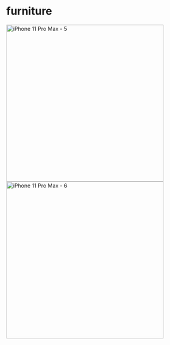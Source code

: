 # furniture

<img width="414" alt="iPhone 11 Pro Max - 5" src="https://user-images.githubusercontent.com/38234356/109756054-bf461580-7c19-11eb-966c-5a324aabbd26.png">
<img width="414" alt="iPhone 11 Pro Max - 6" src="https://user-images.githubusercontent.com/38234356/109756059-c2410600-7c19-11eb-9a6a-0dc88fb85597.png">
